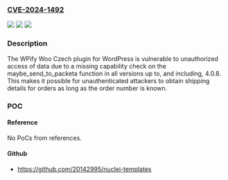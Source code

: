### [CVE-2024-1492](https://cve.mitre.org/cgi-bin/cvename.cgi?name=CVE-2024-1492)
![](https://img.shields.io/static/v1?label=Product&message=WPify%20Woo%20Czech&color=blue)
![](https://img.shields.io/static/v1?label=Version&message=*%3C%3D%204.0.8%20&color=brighgreen)
![](https://img.shields.io/static/v1?label=Vulnerability&message=CWE-284%20Improper%20Access%20Control&color=brighgreen)

### Description

The WPify Woo Czech plugin for WordPress is vulnerable to unauthorized access of data due to a missing capability check on the maybe_send_to_packeta function in all versions up to, and including, 4.0.8. This makes it possible for unauthenticated attackers to obtain shipping details for orders as long as the order number is known.

### POC

#### Reference
No PoCs from references.

#### Github
- https://github.com/20142995/nuclei-templates

